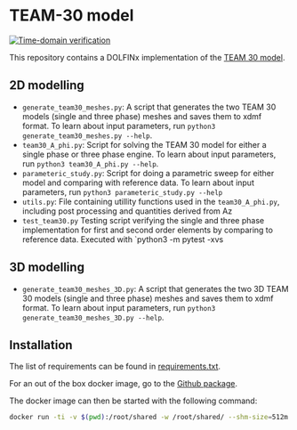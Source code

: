 # TEAM-30 model
[![Time-domain verification](https://github.com/Wells-Group/TEAM30/actions/workflows/time-domain.yml/badge.svg)](https://github.com/Wells-Group/TEAM30/actions/workflows/time-domain.yml)

This repository contains a DOLFINx implementation of the [TEAM 30 model](http://www.compumag.org/jsite/images/stories/TEAM/problem30a.pdf).
## 2D modelling
- `generate_team30_meshes.py`: A script that generates the two TEAM 30 models (single and three phase) meshes and saves them to xdmf format. To learn about input parameters, run `python3 generate_team30_meshes.py --help`.
- `team30_A_phi.py`: Script for solving the TEAM 30 model for either a single phase or three phase engine. To learn about input parameters, run `python3 team30_A_phi.py --help`.
- `parameteric_study.py`: Script for doing a parametric sweep for either model and comparing with reference data. To learn about input parameters, run `python3 parameteric_study.py --help`
- `utils.py`: File containing utillity functions used in the `team30_A_phi.py`, including post processing and quantities derived from Az
- `test_team30.py` Testing script verifying the single and three phase implementation for first and second order elements by comparing to reference data. Executed with `python3 -m pytest -xvs 

## 3D modelling
- `generate_team30_meshes_3D.py`: A script that generates the two 3D TEAM 30 models (single and three phase) meshes and saves them to xdmf format. To learn about input parameters, run `python3 generate_team30_meshes_3D.py --help`.

## Installation
The list of requirements can be found in [requirements.txt](requirements.txt).

For an out of the box docker image, go to the [Github package](https://github.com/users/jorgensd/packages/container/package/dolfinx_team30).
 
The docker image can then be started with the following command:
```bash
docker run -ti -v $(pwd):/root/shared -w /root/shared/ --shm-size=512m --name=team30 ghcr.io/jorgensd/dolfinx_team30:v0.5.0
```
